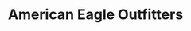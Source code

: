 ---
title: "American Eagle Outfitters"
url: /santiago-de-surco/american-eagle-outfitters/
shop: ropa
---